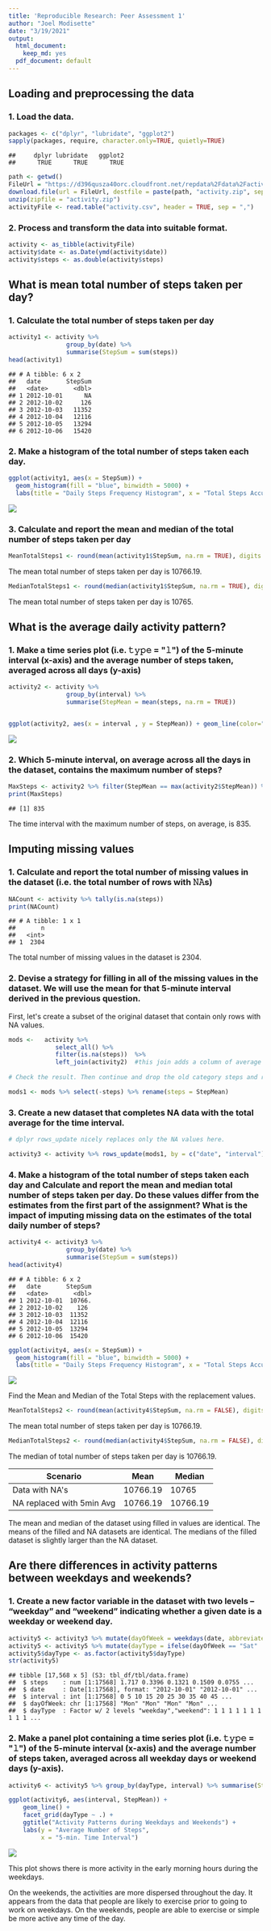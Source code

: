 ```yaml
---
title: 'Reproducible Research: Peer Assessment 1'
author: "Joel Modisette"
date: "3/19/2021"
output:
  html_document:
    keep_md: yes
  pdf_document: default
---
```



## Loading and preprocessing the data
### 1. Load the data.


```r
packages <- c("dplyr", "lubridate", "ggplot2")
sapply(packages, require, character.only=TRUE, quietly=TRUE)
```

```
##     dplyr lubridate   ggplot2 
##      TRUE      TRUE      TRUE
```


```r
path <- getwd()
FileUrl = "https://d396qusza40orc.cloudfront.net/repdata%2Fdata%2Factivity.zip"
download.file(url = FileUrl, destfile = paste(path, "activity.zip", sep = "/"))
unzip(zipfile = "activity.zip")
activityFile <- read.table("activity.csv", header = TRUE, sep = ",")
```

### 2. Process and transform the data into suitable format.


```r
activity <- as_tibble(activityFile)               
activity$date <- as.Date(ymd(activity$date))
activity$steps <- as.double(activity$steps)
```

## What is mean total number of steps taken per day?

### 1. Calculate the total number of steps taken per day


```r
activity1 <- activity %>% 
                group_by(date) %>%
                summarise(StepSum = sum(steps))
head(activity1)
```

```
## # A tibble: 6 x 2
##   date       StepSum
##   <date>       <dbl>
## 1 2012-10-01      NA
## 2 2012-10-02     126
## 3 2012-10-03   11352
## 4 2012-10-04   12116
## 5 2012-10-05   13294
## 6 2012-10-06   15420
```

### 2. Make a histogram of the total number of steps taken each day. 


```r
ggplot(activity1, aes(x = StepSum)) +
  geom_histogram(fill = "blue", binwidth = 5000) +
  labs(title = "Daily Steps Frequency Histogram", x = "Total Steps Accumulated in a Day", y = "Frequency")
```

![](PA1_template_files/figure-html/unnamed-chunk-5-1.png)<!-- -->

### 3. Calculate and report the mean and median of the total number of steps taken per day


```r
MeanTotalSteps1 <- round(mean(activity1$StepSum, na.rm = TRUE), digits = 2)
```

The mean total number of steps taken per day is 10766.19. 


```r
MedianTotalSteps1 <- round(median(activity1$StepSum, na.rm = TRUE), digits = 2)
```

The mean total number of steps taken per day is 10765. 

## What is the average daily activity pattern?

### 1. Make a time series plot (i.e. 𝚝𝚢𝚙𝚎 = "𝚕") of the 5-minute interval (x-axis) and the average number of steps taken, averaged across all days (y-axis)


```r
activity2 <- activity %>% 
                group_by(interval) %>%
                summarise(StepMean = mean(steps, na.rm = TRUE))


ggplot(activity2, aes(x = interval , y = StepMean)) + geom_line(color="blue", size=1) + labs(title = "Average Daily Steps", x = "5 Min Time Interval", y = "Average Steps per Interval")
```

![](PA1_template_files/figure-html/unnamed-chunk-8-1.png)<!-- -->

### 2. Which 5-minute interval, on average across all the days in the dataset, contains the maximum number of steps?


```r
MaxSteps <- activity2 %>% filter(StepMean == max(activity2$StepMean)) %>% pull(var = interval)
print(MaxSteps)
```

```
## [1] 835
```

The time interval with the maximum number of steps, on average, is 835. 

## Imputing missing values

### 1. Calculate and report the total number of missing values in the dataset (i.e. the total number of rows with 𝙽𝙰s)


```r
NACount <- activity %>% tally(is.na(steps))
print(NACount)
```

```
## # A tibble: 1 x 1
##       n
##   <int>
## 1  2304
```

The total number of missing values in the dataset is 2304. 


### 2. Devise a strategy for filling in all of the missing values in the dataset. We will use the mean for that 5-minute interval derived in the previous question.

First, let's create a subset of the original dataset that contain only rows with NA values.

```r
mods <-   activity %>% 
             select_all() %>%
             filter(is.na(steps))  %>%
             left_join(activity2)  #this join adds a column of average 5min values calculated earlier.
             
# Check the result. Then continue and drop the old category steps and rename the missing data as steps

mods1 <- mods %>% select(-steps) %>% rename(steps = StepMean)
```


### 3. Create a new dataset that completes NA data with the total average for the time interval. 


```r
# dplyr rows_update nicely replaces only the NA values here.

activity3 <- activity %>% rows_update(mods1, by = c("date", "interval"))             
```

### 4. Make a histogram of the total number of steps taken each day and Calculate and report the mean and median total number of steps taken per day. Do these values differ from the estimates from the first part of the assignment? What is the impact of imputing missing data on the estimates of the total daily number of steps?


```r
activity4 <- activity3 %>% 
                group_by(date) %>%
                summarise(StepSum = sum(steps))
head(activity4)
```

```
## # A tibble: 6 x 2
##   date       StepSum
##   <date>       <dbl>
## 1 2012-10-01  10766.
## 2 2012-10-02    126 
## 3 2012-10-03  11352 
## 4 2012-10-04  12116 
## 5 2012-10-05  13294 
## 6 2012-10-06  15420
```


```r
ggplot(activity4, aes(x = StepSum)) +
  geom_histogram(fill = "blue", binwidth = 5000) +
  labs(title = "Daily Steps Frequency Histogram", x = "Total Steps Accumulated in a Day", y = "Frequency")
```

![](PA1_template_files/figure-html/unnamed-chunk-14-1.png)<!-- -->

Find the Mean and Median of the Total Steps with the replacement values.


```r
MeanTotalSteps2 <- round(mean(activity4$StepSum, na.rm = FALSE), digits = 2)
```

The mean total number of steps taken per day is 10766.19. 


```r
MedianTotalSteps2 <- round(median(activity4$StepSum, na.rm = FALSE), digits = 2)
```

The median of total number of steps taken per day is 10766.19.

Scenario                  | Mean            | Median
--------------------------|-----------------|-----------------------
Data with NA's            | 10766.19  | 10765
NA replaced with 5min Avg | 10766.19  | 10766.19

The mean and median of the dataset using filled in values are identical.
The means of the filled and NA datasets are identical. 
The medians of the filled dataset is slightly larger than the NA dataset.

## Are there differences in activity patterns between weekdays and weekends?


### 1. Create a new factor variable in the dataset with two levels – “weekday” and “weekend” indicating whether a given date is a weekday or weekend day.



```r
activity5 <- activity3 %>% mutate(dayOfWeek = weekdays(date, abbreviate = TRUE))
activity5 <- activity5 %>% mutate(dayType = ifelse(dayOfWeek == "Sat" | dayOfWeek == "Sun", "weekend", "weekday"))
activity5$dayType <- as.factor(activity5$dayType)
str(activity5)
```

```
## tibble [17,568 x 5] (S3: tbl_df/tbl/data.frame)
##  $ steps    : num [1:17568] 1.717 0.3396 0.1321 0.1509 0.0755 ...
##  $ date     : Date[1:17568], format: "2012-10-01" "2012-10-01" ...
##  $ interval : int [1:17568] 0 5 10 15 20 25 30 35 40 45 ...
##  $ dayOfWeek: chr [1:17568] "Mon" "Mon" "Mon" "Mon" ...
##  $ dayType  : Factor w/ 2 levels "weekday","weekend": 1 1 1 1 1 1 1 1 1 1 ...
```

### 2. Make a panel plot containing a time series plot (i.e. 𝚝𝚢𝚙𝚎 = "𝚕") of the 5-minute interval (x-axis) and the average number of steps taken, averaged across all weekday days or weekend days (y-axis).



```r
activity6 <- activity5 %>% group_by(dayType, interval) %>% summarise(StepMean = mean(steps))
```


```r
ggplot(activity6, aes(interval, StepMean)) +
    geom_line() +
    facet_grid(dayType ~ .) +
    ggtitle("Activity Patterns during Weekdays and Weekends") +
    labs(y = "Average Number of Steps",
         x = "5-min. Time Interval")
```

![](PA1_template_files/figure-html/unnamed-chunk-19-1.png)<!-- -->

This plot shows there is more activity in the early morning hours during the weekdays. 

On the weekends, the activities are more dispersed throughout the day. It appears from the data that people are likely to exercise prior to going to work on weekdays. On the weekends, people are able to exercise or simple be more active any time of the day.
